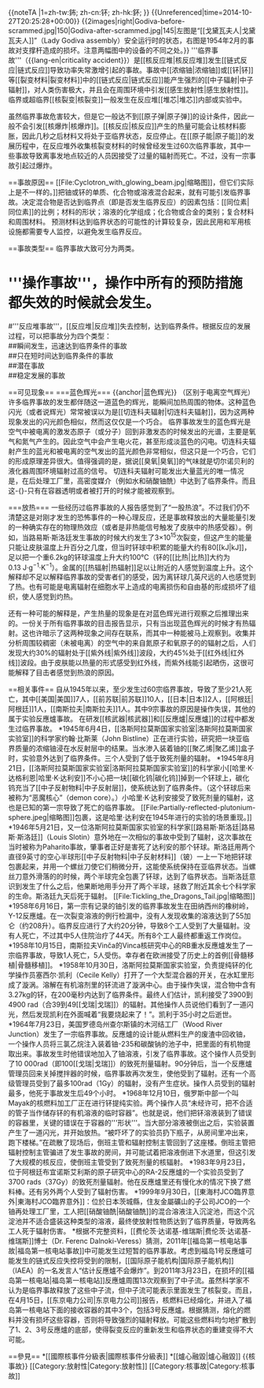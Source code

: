 {{noteTA
|1=zh-tw:鈽; zh-cn:钚; zh-hk:鈈;
}}
{{Unreferenced|time=2014-10-27T20:25:28+00:00}}
{{2images|right|Godiva-before-scrammed.jpg|150|Godiva-after-scrammed.jpg|145|左图是“[[戈黛瓦夫人|戈黛瓦夫人]]”（Lady Godiva assembly）安全运行时的状态，右图是1954年2月的事故对支撑杆造成的损坏。注意两幅图中的设备的不同之处。}}
'''临界事故'''（{{lang-en|criticality accident}}）是[[核反应堆|核反应堆]]发生[[链式反应|链式反应]]导致功率失常激增引起的事故。事故中[[浓缩铀|浓缩铀]]或[[钚|钚]]等[[裂变材料|裂变材料]]中的[[链式反应|链式反应]]能产生强烈的[[中子辐射|中子辐射]]，对人类伤害极大，并且会在周围环境中引发[[感生放射性|感生放射性]]。临界或超临界[[核裂变|核裂变]]一般发生在反应堆[[堆芯|堆芯]]内部或实验中。

虽然临界事故危害较大，但是它一般达不到[[原子弹|原子弹]]的设计条件，因此一般不会引发[[核爆炸|核爆炸]]。[[核反应|核反应]]产生的热量可能会让核材料膨胀，因此几秒之后材料又将处于亚临界状态，反应停止。在[[原子能|原子能]]的发展历程中，在反应堆外收集核裂变材料的时候曾经发生过60次临界事故，其中一些事故导致离事发地点较近的人员因接受了过量的辐射而死亡。不过，没有一宗事故引起过爆炸。

==事故原因==
[[File:Cyclotron_with_glowing_beam.jpg|缩略图]]，但它们实际上是不一样的。]]把铀或钚的单质、化合物或溶液混合起来，就有可能引发临界事故。决定混合物是否达到临界点（即是否发生临界反应）的因素包括：[[同位素|同位素]]的比例；材料的形状；溶液的化学组成；化合物或合金的类别；复合材料和周围材料。
预测材料达到临界状态的可能性的计算较复杂，因此民用和军用核设施都需要专人监控，以避免发生临界反应。

==事故类型==
临界事故大致可分为两类。
# '''操作事故'''，操作中所有的预防措施都失效的时候就会发生。
#'''反应堆事故'''，[[反应堆|反应堆]]失去控制，达到临界条件。根据反应的发展过程，可以把事故分为四个类型：<br />
##瞬间发生，迅速达到临界条件的事故<br />
##只在短时间达到临界条件的事故<br />
##潜在事故<br />
##稳定发展的事故

==可见现象==
===蓝色辉光===
{{anchor|蓝色辉光}}
（区别于电离空气辉光）
许多临界事故的发生都伴随这一道蓝色的辉光，能瞬间加热周围的物体。这种蓝色闪光（或者说辉光）常常被误以为是[[切连科夫辐射|切连科夫辐射]]，因为这两种现象发出的闪光颜色相似，然而这仅仅是一个巧合。
临界事故发生的蓝色辉光是空气中被电离的激发态原子（或分子）回到非激发态的时候发出的光谱，主要是氧气和氮气产生的。因此空气中会产生电火花，甚至形成淡蓝色的闪电。切连科夫辐射产生的蓝光和被电离的空气发出的蓝光颜色非常相似，但这只是一个巧合，它们的形成原理差异很大。值得强调的是，据说[[臭氧|臭氧]]的气味就是切尔诺贝利的液化器周围环境辐射过高的信号。
切连科夫辐射可能发出大量蓝光的唯一情况是，在后处理工厂里，高密度媒介（例如水和硝酸铀酰）中达到了临界条件。而且这-{}-只有在容器透明或者被打开的时候才能被观察到。

===放热===
一些经历过临界事故的人报告感觉到了“一股热浪”。不过我们仍不清楚这是对刚才发生的恐怖事件的一种心理反应，还是事故释放出的大量能量引发的一种确实存在的物理热效应（或者是非热能信号触发了皮肤中的热感受器）。例如，当路易斯·斯洛廷发生事故的时候大约发生了3×10<sup>15</sup>次裂变，但这产生的能量只能让皮肤温度上升百分之几度，但当时钚球中积累的能量大约有80[[kJ|kJ]]，足以把一个重6.2kg的钚球温度上升大约100℃（钚的[[比热|比热]]大约为0.13 J·g<sup>−1</sup>·K<sup>−1</sup>）。金属的[[热辐射|热辐射]]足以让附近的人感觉到温度上升。这个解释却不足以解释临界事故的受害者们的感受，因为离钚球几英尺远的人也感觉到了热。也有可能是电离辐射在细胞水平上造成的电离损伤和自由基的形成损坏了组织，使人感觉到灼热。

还有一种可能的解释是，产生热量的现象是在对蓝色辉光进行观察之后推理出来的。一份关于所有临界事故的目击报告显示，只有当出现蓝色辉光的时候才有热辐射。这也许暗示了这两种现象之间存在联系，而其中一种能被马上观察到。收集并分析周围较稠密（未被电离）的空气中的来自氮原子和氧原子的的辐射之后，人们发现大约30%的辐射处于[[紫外线|紫外线]]波段，大约45%处于[[红外线|红外线]]波段。由于皮肤能以热量的形式感受到红外线，而紫外线能引起晒伤，这很可能解释了目击者感觉到热浪的原因。

==相关事件==
自从1945年以来，至少发生过60宗临界事故，导致了至少21人死亡，其中[[美国|美国]]7人，[[前苏联|前苏联]]10人，[[日本|日本]]2人，[[阿根廷|阿根廷]]1人，[[南斯拉夫|南斯拉夫]]1人。其中9宗事故的原因是操作失误，其他的属于实验反應爐事故。
在研发[[核武器|核武器]]和[[反應爐|反應爐]]的过程中都发生过临界事故。
*1945年6月4日，[[洛斯阿拉莫斯国家实验室|洛斯阿拉莫斯国家实验室]]的科学家约翰·比斯莱（John Bistline）正在进行实验，研究把一块亚临界质量的浓缩铀浸在水反射层中的结果。当水渗入装着铀的[[聚乙烯|聚乙烯]]盒子时，实验意外达到了临界条件。三个人受到了低于致死剂量的辐射。
*1945年8月21日，[[洛斯阿拉莫斯国家实验室|洛斯阿拉莫斯国家实验室]]的科学家小[[哈里·K·达格利恩|哈里·K·达利安]]不小心把一块[[碳化钨|碳化钨]]掉到一个钚球上，碳化钨充当了[[中子反射物料|中子反射层]]，使系统达到了临界条件。（这个钚球后来被称为“恶魔核心”（demon core）。）小哈里·K·达利安接受了致死剂量的辐射，这也是已知的第一宗导致了死亡的临界事故。
[[File:Partially-reflected-plutonium-sphere.jpeg|缩略图]]包裹，这是哈里·达利安在1945年进行的实验的场景重现。]]
*1946年5月21日，又一位洛斯阿拉莫斯国家实验室的科学家[[路易斯·斯洛廷|路易斯·斯洛廷]]（Louis Slotin）意外地在一次相似的事故中受到了辐射，这次事故在当时被称为Paharito事故，肇事者正好是害死了达利安的那个钚球。斯洛廷用两个直径9英寸的空心半球形[[中子反射物料|中子反射材料]]（铍）一上一下地把钚球包裹起来，并用一个螺丝刀使它们稍微分开，这能使系统保持在亚临界状态。当螺丝刀意外滑落的的时候，两个半球完全包裹了钚球，达到了临界状态。当斯洛廷意识到发生了什么之后，他果断地用手分开了两个半球，拯救了附近其余七个科学家的生命。斯洛廷九天后死于辐射。
[[File:Tickling_the_Dragons_Tail.jpg|缩略图]]
*1958年6月16日，第一宗有记录的铀引发的临界事故发生在田纳西州的橡树岭，Y-12反應爐。在一次裂变溶液的例行检漏中，没有人发现收集的溶液达到了55加仑（约208升）。临界反应进行了大约20分钟，导致8个工人受到了大量辐射。没有人死亡，不过其中5人住院治疗了44天。所有8个工人最终都重返工作岗位。
*1958年10月15日，南斯拉夫Vinča的Vinca核研究中心的RB重水反應爐发生了一宗临界事故，导致1人死亡，5人受伤。幸存者在欧洲接受了历史上的首例[[骨髓移植|骨髓移植]]。
*1958年10月30日，洛斯阿拉莫斯国家实验室，负责提纯钚的化学操作员塞西尔·凯利（Cecile Kelly）打开了一个大型混合器的开关，在水缸里形成了漩涡。溶解在有机溶剂里的钚流进了漩涡中心。由于操作失误，混合物中含有3.27kg的钚，在200毫秒内达到了临界条件。最终人们估计，凯利接受了3900到4900 rad（合39到49[[戈瑞|戈瑞]]）的辐射。其他操作人员说他们看到了一道闪光，然后发现凯利在外面喊着“我要烧起来了！”。凯利于35小时之后逝世。
*1964年7月23日，美国罗德岛州查尔斯镇的木河结工厂（Wood River Junction）发生了一宗临界事故。反應爐的设计能从燃料生产的废渣中回收铀，一个操作人员将三氯乙烷注入装着铀-235和碳酸钠的池子中，把里面的有机物提取出来。事故发生时他错误地加入了铀溶液，引发了临界事故。这个操作人员受到了10 000rad（即100[[戈瑞|戈瑞]]）的致死剂量辐射。90分钟后，当一个反應爐管理员回来关掉搅拌器的时候，临界事故再次发生，使他受到了辐射。还有一个高级管理员受到了最多100rad（1Gy）的辐射，没有产生症状。操作人员受到的辐射最多，他死于事故发生后49个小时。
*1968年12月10日，俄罗斯中部一个叫Mayak的核燃料加工厂正在进行钚提纯实验。两个操作人员“未经许可，把不合适的管子当作储存钚的有机溶液的临时容器”。也就是说，他们把钚溶液装到了错误的容器里，关键的错误在于容器的'''形状'''。当大部分溶液被倒出之后，实验装置产生了一道闪光，并开始放热。“被吓坏了的实验员扔下瓶子，从房间里冲出来，跑下楼梯。”在疏散了现场后，倒班主管和辐射控制主管回到了这座楼。倒班主管把辐射控制主管骗进了发生事故的房间，并可能试着把溶液倒进下水道里，但这引发了大规模的核反应，使倒班主管受到了致死剂量的核辐射。
*1983年9月23日，位于阿根廷布宜诺斯艾利斯的原子研究中心的RA-2反應爐的一个实验员受到了3700 rads（37Gy）的致死剂量辐射。他在反應爐里还有慢化水的情况下换了燃料棒。还有另外两个人受到了辐射伤害。
*1999年9月30日，[[東海村JCO臨界意外|東海村JCO臨界意外]]：位於日本茨城縣，住友金屬礦山的子公司JCO的一个铀再处理工厂里，工人把[[硝酸铀酰|硝酸铀酰]]的混合溶液注入沉淀池，而这个沉淀池并不适合盛装这种类型的溶液，最终使放射性物质达到了临界质量，导致两名工人死于辐射伤害。
*根据不完整资料，[[费伦茨·达诺基-维瑞斯|费伦茨·达诺基-维瑞斯]]博士（Dr. Ferenc Dalnoki-Veress）猜测，2011年[[福岛第一核电站事故|福岛第一核电站事故]]中可能发生过短暂的临界事故。考虑到福岛1号反應爐可能发生的链式反应失控将受到的限制，[[国际原子能机构|国际原子能机构]]（IAEA）的一名发言人“估计反應爐不会爆炸”。到2011年3月23日，在损坏的[[福岛第一核电站|福岛第一核电站]]反應爐周围13次观察到了中子流。虽然科学家不认为是临界事故释放了这些中子流，但中子流可能表示里面发生了核裂变。而且，在4月15日，[[东京电力公司|东京电力公司]]报告，核燃料已经熔化，并进入了福岛第一核电站下面的接收容器的其中3个，包括3号反應爐。根据猜测，熔化的燃料并没有损坏这些容器，否则将导致强烈的辐射释放。可能这些燃料均匀地扩散到了1、2、3号反應爐的底部，使得裂变反应的重新发生和临界状态的重建变得不大可能。

==參見==
*[[國際核事件分級表|國際核事件分級表]]
*[[爐心融毀|爐心融毀]]
{{核事故}}
[[Category:放射性|Category:放射性]]
[[Category:核事故|Category:核事故]]